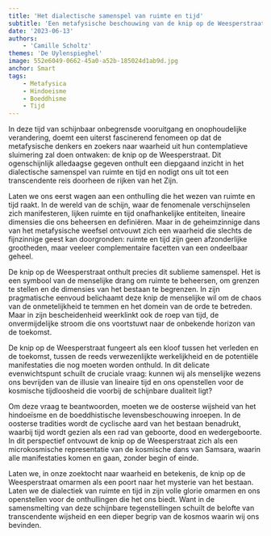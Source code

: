```yaml
---
title: 'Het dialectische samenspel van ruimte en tijd'
subtitle: 'Een metafysische beschouwing van de knip op de Weesperstraat'
date: '2023-06-13'
authors:
    - 'Camille Scholtz'
themes: 'De Uylenspieghel'
image: 552e6049-0662-45a0-a52b-185024d1ab9d.jpg
anchor: Smart
tags:
    - Metafysica
    - Hindoeisme
    - Boeddhisme
    - Tijd
---
```


In deze tijd van schijnbaar onbegrensde vooruitgang en onophoudelijke verandering, doemt een uiterst fascinerend fenomeen op dat de metafysische denkers en zoekers naar waarheid uit hun contemplatieve sluimering zal doen ontwaken: de knip op de Weesperstraat. Dit ogenschijnlijk alledaagse gegeven onthult een diepgaand inzicht in het dialectische samenspel van ruimte en tijd en nodigt ons uit tot een transcendente reis doorheen de rijken van het Zijn.

Laten we ons eerst wagen aan een onthulling die het wezen van ruimte en tijd raakt. In de wereld van de schijn, waar de fenomenale verschijnselen zich manifesteren, lijken ruimte en tijd onafhankelijke entiteiten, lineaire dimensies die ons beheersen en definiëren. Maar in de geheimzinnige dans van het metafysische weefsel ontvouwt zich een waarheid die slechts de fijnzinnige geest kan doorgronden: ruimte en tijd zijn geen afzonderlijke grootheden, maar veeleer complementaire facetten van een ondeelbaar geheel.

De knip op de Weesperstraat onthult precies dit sublieme samenspel. Het is een symbool van de menselijke drang om ruimte te beheersen, om grenzen te stellen en de dimensies van het bestaan te begrenzen. In zijn pragmatische eenvoud belichaamt deze knip de menselijke wil om de chaos van de onmetelijkheid te temmen en het domein van de orde te betreden. Maar in zijn bescheidenheid weerklinkt ook de roep van tijd, de onvermijdelijke stroom die ons voortstuwt naar de onbekende horizon van de toekomst.

De knip op de Weesperstraat fungeert als een kloof tussen het verleden en de toekomst, tussen de reeds verwezenlijkte werkelijkheid en de potentiële manifestaties die nog moeten worden onthuld. In dit delicate evenwichtspunt schuilt de cruciale vraag: kunnen wij als menselijke wezens ons bevrijden van de illusie van lineaire tijd en ons openstellen voor de kosmische tijdloosheid die voorbij de schijnbare dualiteit ligt?

Om deze vraag te beantwoorden, moeten we de oosterse wijsheid van het hindoeïsme en de boeddhistische levensbeschouwing inroepen. In de oosterse tradities wordt de cyclische aard van het bestaan benadrukt, waarbij tijd wordt gezien als een rad van geboorte, dood en wedergeboorte. In dit perspectief ontvouwt de knip op de Weesperstraat zich als een microkosmische representatie van de kosmische dans van Samsara, waarin alle manifestaties komen en gaan, zonder begin of einde.

Laten we, in onze zoektocht naar waarheid en betekenis, de knip op de Weesperstraat omarmen als een poort naar het mysterie van het bestaan. Laten we de dialectiek van ruimte en tijd in zijn volle glorie omarmen en ons openstellen voor de onthullingen die het ons biedt. Want in de samensmelting van deze schijnbare tegenstellingen schuilt de belofte van transcendente wijsheid en een dieper begrip van de kosmos waarin wij ons bevinden.
